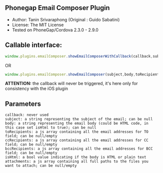 ## Phonegap Email Composer Plugin

  * Author: Tanin Srivaraphong (Original : Guido Sabatini)
  * License: The MIT License
  * Tested on PhoneGap/Cordova 2.3.0 - 2.9.0

## Callable interface:

```javascript
window.plugins.emailComposer.showEmailComposerWithCallback(callback,subject,body,toRecipients,ccRecipients,bccRecipients,isHtml,attachments);
```

OR

```javascript
window.plugins.emailComposer.showEmailComposer(subject,body,toRecipients,ccRecipients,bccRecipients,isHtml,attachments);
```

**ATTENTION:** the callback will never be triggered, it's here only for consistency with the iOS plugin


## Parameters

    callback: never used
    subject: a string representing the subject of the email; can be null
    body: a string representing the email body (could be HTML code, in this case set isHtml to true); can be null
    toRecipients: a js array containing all the email addresses for TO field; can be null/empty
    ccRecipients: a js array containing all the email addresses for CC field; can be null/empty
    bccRecipients: a js array containing all the email addresses for BCC field; can be null/empty
    isHtml: a bool value indicating if the body is HTML or plain text
    attachments: a js array containing all full paths to the files you want to attach; can be null/empty


